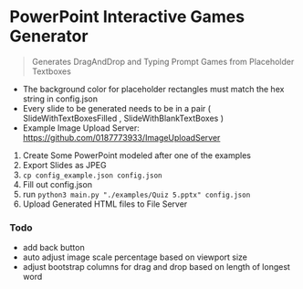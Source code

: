 # PowerPoint Interactive Games Generator
> Generates DragAndDrop and Typing Prompt Games from Placeholder Textboxes

- The background color for placeholder rectangles must match the hex string in config.json
- Every slide to be generated needs to be in a pair ( SlideWithTextBoxesFilled , SlideWithBlankTextBoxes )
- Example Image Upload Server: https://github.com/0187773933/ImageUploadServer

1. Create Some PowerPoint modeled after one of the examples
2. Export Slides as JPEG
3. `cp config_example.json config.json`
4. Fill out config.json
5. run `python3 main.py "./examples/Quiz 5.pptx" config.json`
6. Upload Generated HTML files to File Server


### Todo
- add back button
- auto adjust image scale percentage based on viewport size
- adjust bootstrap columns for drag and drop based on length of longest word
